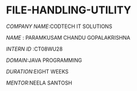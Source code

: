 # FILE-HANDLING-UTILITY

*COMPANY NAME*:CODTECH IT SOLUTIONS

*NAME* : PARAMKUSAM CHANDU GOPALAKRISHNA

*INTERN ID* :CT08WU28

*DOMAIN*:JAVA PROGRAMMING

*DURATION*:EIGHT WEEKS

*MENTOR*:NEELA SANTOSH
